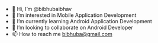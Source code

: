 - 👋 Hi, I’m @bibhubaibhav
- 👀 I’m interested in Mobile Application Development
- 🌱 I’m currently learning Android Application Development
- 💞️ I’m looking to collaborate on Android Developer
- 📫 How to reach me bibhuba@gmail.com

<!---
bibhubaibhav/bibhubaibhav is a ✨ special ✨ repository because its `README.md` (this file) appears on your GitHub profile.
You can click the Preview link to take a look at your changes.
--->
